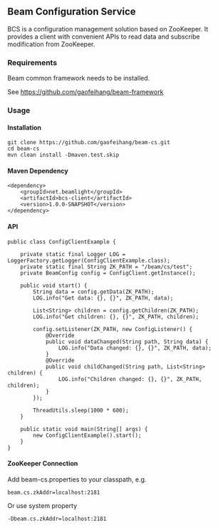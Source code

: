 ## Beam Configuration Service

BCS is a configuration management solution based on ZooKeeper. It provides a client with convenient APIs to read data and subscribe modification from ZooKeeper.

### Requirements

Beam common framework needs to be installed.

See https://github.com/gaofeihang/beam-framework

### Usage

#### Installation

    git clone https://github.com/gaofeihang/beam-cs.git
    cd beam-cs
    mvn clean install -Dmaven.test.skip

#### Maven Dependency

    <dependency>
        <groupId>net.beamlight</groupId>
        <artifactId>bcs-client</artifactId>
        <version>1.0.0-SNAPSHOT</version>
    </dependency>
    
#### API

	public class ConfigClientExample {
	    
	    private static final Logger LOG = LoggerFactory.getLogger(ConfigClientExample.class);
	    private static final String ZK_PATH = "/beam/cs/test";
	    private BeamConfig config = ConfigClient.getInstance();
	    
	    public void start() {
	        String data = config.getData(ZK_PATH);
	        LOG.info("Get data: {}, {}", ZK_PATH, data);
	        
	        List<String> children = config.getChildren(ZK_PATH);
	        LOG.info("Get children: {}, {}", ZK_PATH, children);
	        
	        config.setListener(ZK_PATH, new ConfigListener() {
	            @Override
	            public void dataChanged(String path, String data) {
	                LOG.info("Data changed: {}, {}", ZK_PATH, data);
	            }
	            @Override
	            public void childChanged(String path, List<String> children) {
	                LOG.info("Children changed: {}, {}", ZK_PATH, children);
	            }
	        });
	        
	        ThreadUtils.sleep(1000 * 600);
	    }
	    
	    public static void main(String[] args) {
	        new ConfigClientExample().start();
	    }
	}

#### ZooKeeper Connection

Add beam-cs.properties to your classpath, e.g.

    beam.cs.zkAddr=localhost:2181
    
Or use system property

    -Dbeam.cs.zkAddr=localhost:2181
